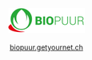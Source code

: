﻿
<p align="center">
  <img src="Logos/logo2.png"><br><br>
  <a href="http://biopuur.getyournet.ch/">biopuur.getyournet.ch</a><br><br><br><br><br>
</p>
